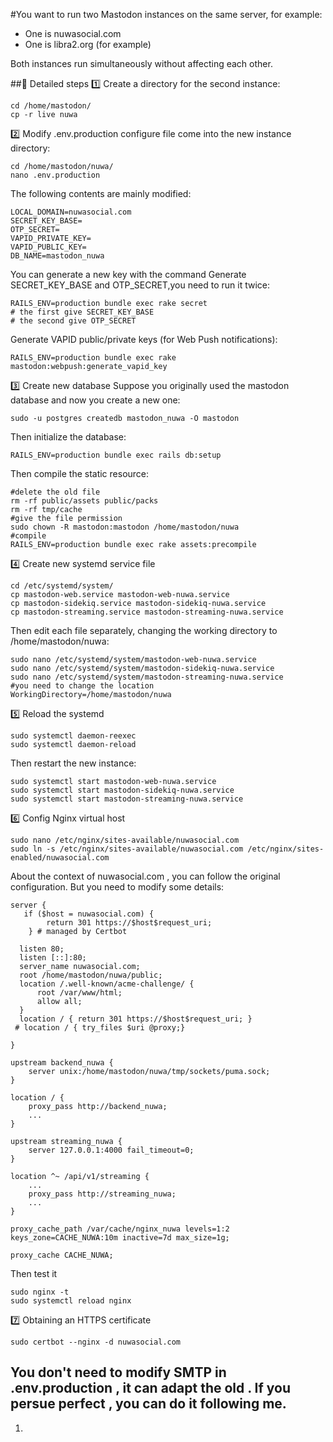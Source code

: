 #You want to run two Mastodon instances on the same server, for example:
- One is nuwasocial.com
- One is libra2.org (for example)

Both instances run simultaneously without affecting each other.

##🔧 Detailed steps
1️⃣ Create a directory for the second instance:
```
cd /home/mastodon/
cp -r live nuwa
```
2️⃣ Modify .env.production configure file
come into the new instance directory:
```
cd /home/mastodon/nuwa/
nano .env.production
```
The following contents are mainly modified:
```
LOCAL_DOMAIN=nuwasocial.com
SECRET_KEY_BASE=
OTP_SECRET=
VAPID_PRIVATE_KEY=
VAPID_PUBLIC_KEY=
DB_NAME=mastodon_nuwa
```
You can generate a new key with the command
Generate SECRET_KEY_BASE and OTP_SECRET,you need to run it twice:
```
RAILS_ENV=production bundle exec rake secret
# the first give SECRET_KEY_BASE
# the second give OTP_SECRET
```
Generate VAPID public/private keys (for Web Push notifications):
```
RAILS_ENV=production bundle exec rake mastodon:webpush:generate_vapid_key
```
3️⃣ Create new database
Suppose you originally used the mastodon database and now you create a new one:
```
sudo -u postgres createdb mastodon_nuwa -O mastodon
```
Then initialize the database:
```
RAILS_ENV=production bundle exec rails db:setup
```
Then compile the static resource:
```
#delete the old file
rm -rf public/assets public/packs
rm -rf tmp/cache
#give the file permission
sudo chown -R mastodon:mastodon /home/mastodon/nuwa
#compile
RAILS_ENV=production bundle exec rake assets:precompile
```
4️⃣ Create new systemd service file
```
cd /etc/systemd/system/
cp mastodon-web.service mastodon-web-nuwa.service
cp mastodon-sidekiq.service mastodon-sidekiq-nuwa.service
cp mastodon-streaming.service mastodon-streaming-nuwa.service
```
Then edit each file separately, changing the working directory to /home/mastodon/nuwa:
```
sudo nano /etc/systemd/system/mastodon-web-nuwa.service
sudo nano /etc/systemd/system/mastodon-sidekiq-nuwa.service
sudo nano /etc/systemd/system/mastodon-streaming-nuwa.service
#you need to change the location
WorkingDirectory=/home/mastodon/nuwa
```
5️⃣ Reload the systemd
```
sudo systemctl daemon-reexec
sudo systemctl daemon-reload
```
Then restart the new instance:
```
sudo systemctl start mastodon-web-nuwa.service
sudo systemctl start mastodon-sidekiq-nuwa.service
sudo systemctl start mastodon-streaming-nuwa.service
```
6️⃣ Config Nginx virtual host
```
sudo nano /etc/nginx/sites-available/nuwasocial.com
sudo ln -s /etc/nginx/sites-available/nuwasocial.com /etc/nginx/sites-enabled/nuwasocial.com
```
About the context of nuwasocial.com , you can follow the original configuration. But you need to modify some details:
```
server {
   if ($host = nuwasocial.com) {
        return 301 https://$host$request_uri;
    } # managed by Certbot

  listen 80;
  listen [::]:80;
  server_name nuwasocial.com;
  root /home/mastodon/nuwa/public;
  location /.well-known/acme-challenge/ {
      root /var/www/html;
      allow all;
  }
  location / { return 301 https://$host$request_uri; }
 # location / { try_files $uri @proxy;}

}
```
```
upstream backend_nuwa {
    server unix:/home/mastodon/nuwa/tmp/sockets/puma.sock;
}
```
```
location / {
    proxy_pass http://backend_nuwa;
    ...
}
```
```
upstream streaming_nuwa {
    server 127.0.0.1:4000 fail_timeout=0;
}
```
```
location ^~ /api/v1/streaming {
    ...
    proxy_pass http://streaming_nuwa;
    ...
}
```
```
proxy_cache_path /var/cache/nginx_nuwa levels=1:2 keys_zone=CACHE_NUWA:10m inactive=7d max_size=1g;
```
```
proxy_cache CACHE_NUWA;
```
Then test it
```
sudo nginx -t
sudo systemctl reload nginx
```

7️⃣ Obtaining an HTTPS certificate
```
sudo certbot --nginx -d nuwasocial.com
```

## You don't need to modify SMTP in .env.production , it can adapt the old . If you persue perfect , you can do it following me.
1.


































